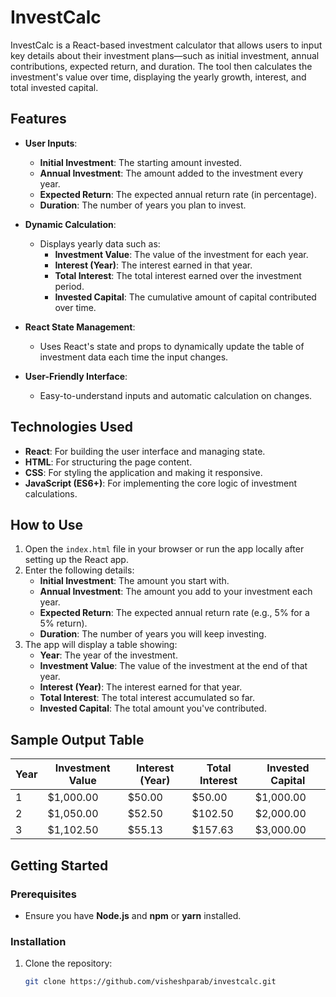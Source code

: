 # InvestCalc

InvestCalc is a React-based investment calculator that allows users to input key details about their investment plans—such as initial investment, annual contributions, expected return, and duration. The tool then calculates the investment's value over time, displaying the yearly growth, interest, and total invested capital.

## Features

- **User Inputs**:
  - **Initial Investment**: The starting amount invested.
  - **Annual Investment**: The amount added to the investment every year.
  - **Expected Return**: The expected annual return rate (in percentage).
  - **Duration**: The number of years you plan to invest.
- **Dynamic Calculation**:

  - Displays yearly data such as:
    - **Investment Value**: The value of the investment for each year.
    - **Interest (Year)**: The interest earned in that year.
    - **Total Interest**: The total interest earned over the investment period.
    - **Invested Capital**: The cumulative amount of capital contributed over time.

- **React State Management**:

  - Uses React's state and props to dynamically update the table of investment data each time the input changes.

- **User-Friendly Interface**:
  - Easy-to-understand inputs and automatic calculation on changes.

## Technologies Used

- **React**: For building the user interface and managing state.
- **HTML**: For structuring the page content.
- **CSS**: For styling the application and making it responsive.
- **JavaScript (ES6+)**: For implementing the core logic of investment calculations.

## How to Use

1. Open the `index.html` file in your browser or run the app locally after setting up the React app.
2. Enter the following details:
   - **Initial Investment**: The amount you start with.
   - **Annual Investment**: The amount you add to your investment each year.
   - **Expected Return**: The expected annual return rate (e.g., 5% for a 5% return).
   - **Duration**: The number of years you will keep investing.
3. The app will display a table showing:
   - **Year**: The year of the investment.
   - **Investment Value**: The value of the investment at the end of that year.
   - **Interest (Year)**: The interest earned for that year.
   - **Total Interest**: The total interest accumulated so far.
   - **Invested Capital**: The total amount you've contributed.

## Sample Output Table

| Year | Investment Value | Interest (Year) | Total Interest | Invested Capital |
| ---- | ---------------- | --------------- | -------------- | ---------------- |
| 1    | $1,000.00        | $50.00          | $50.00         | $1,000.00        |
| 2    | $1,050.00        | $52.50          | $102.50        | $2,000.00        |
| 3    | $1,102.50        | $55.13          | $157.63        | $3,000.00        |

## Getting Started

### Prerequisites

- Ensure you have **Node.js** and **npm** or **yarn** installed.

### Installation

1. Clone the repository:
   ```bash
   git clone https://github.com/visheshparab/investcalc.git
   ```
